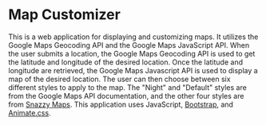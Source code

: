 # Map Customizer

This is a web application for displaying and customizing maps. It utilizes the Google Maps Geocoding API and the Google Maps JavaScript API. When the user submits a location, the Google Maps Geocoding API is used to get the latitude and longitude of the desired location. Once the latitude and longitude are retrieved, the Google Maps Javascript API is used to display a map of the desired location. The user can then choose between six different styles to apply to the map. The "Night" and "Default" styles are from the Google Maps API documentation, and the other four styles are from [Snazzy Maps](https://snazzymaps.com). This application uses JavaScript, [Bootstrap](https://getbootstrap.com), and [Animate.css](https://animate.style).
